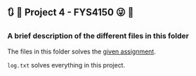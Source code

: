 ## :arrows_clockwise: :cowboy_hat_face: Project 4 - FYS4150 :stuck_out_tongue_winking_eye: :magnet:

### A brief description of the different files in this folder

The files in this folder solves the [given assignment](http://compphysics.github.io/ComputationalPhysics/doc/Projects/2020/Project4/pdf/Project4.pdf).

`log.txt` solves everything in this project.
